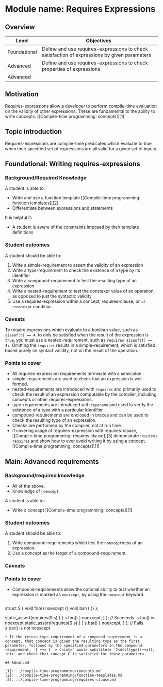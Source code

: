 # Module name: Requires Expressions

## Overview

<table>
  <thead>
    <th>Level</th>
    <th>Objectives</th>
  </thead>
  <tr>
    <td>Foundational</td>
    <td>Define and use requires-expressions to check satisfaction of expressions by given parameters</td>
  </tr>
  <tr>
    <td>Advanced</td>
    <td>Define and use requires-expressions to check properties of expressions</td>
  </tr>
  <tr>
    <td>Advanced</td>
    <td></td>
  </tr>
</table>

## Motivation

Requires-expressions allow a developer to perform compile-time evaluation 
on the validity of other expressions. These are fundamental to the ability 
to write concepts. [[Compile-time programming: concepts]][1]

## Topic introduction

Requires-expressions are compile-time predicates which evaluate to true 
when their specified set of expressions are all valid for a given set of 
inputs.

## Foundational: Writing requires-expressions

### Background/Required Knowledge

A student is able to:

* Write and use a function template [[Compile-time programming: function templates]][2]
* Differentiate between expressions and statements

It is helpful if:

* A student is aware of the constraints imposed by their template definitions

### Student outcomes

A student should be able to:

1. Write a simple-requirement to assert the validity of an expression
2. Write a type-requirement to check the existence of a type by its identifier
3. Write a compound-requirement to test the resulting type of an expression
4. Write a nested-requirement to test the constexpr value of an operation, as opposed to just the syntactic validity
5. Use a requires-expression within a concept, requires-clause, or `if constexpr` condition

### Caveats

To require expressions which evaluate to a boolean value, such as 
`sizeof(t) == 4`, to only be satisfied when the result of the expression is 
`true`, you must use a nested-requirement, such as 
`requires sizeof(t) == 4;`. Omitting the `requires` results in a 
simple-requirement, which is satisfied based purely on syntact validity, 
not on the result of the operation.

### Points to cover

* All requires-expression requirements terminate with a semicolon.
* simple-requirements are used to check that an expression is well-formed.
* nested-requirements are introduced with `requires` and primarily used to check the result of an expression computable by the compiler, including concepts or other requires-expressions.
* type-requirements are introduced with `typename` and used to verify the existence of a type with a particular identifier.
* compound-requirements are enclosed in braces and can be used to check the resulting type of an expression.
* Checks are performed by the compiler, not at run time.
* If covering usage of requires-expression with requires-clause, [[Compile-time programming: requires clause]][3] demonstrate `requires requires` and show how to ever avoid writing it by using a concept. [[Compile-time programming: concepts]][1]

## Main: Advanced requirements

### Background/required knowledge

* All of the above.
* Knowledge of `noexcept`

A student is able to:

* Write a concept [[Compile-time programming: concepts]][1]

### Student outcomes

A student should be able to:

1. Write compound-requirements which test the `noexcept`ness of an expression.
2. Use a concept as the target of a compound-requirement.

### Caveats

### Points to cover

* Compound-requirements allow the optional ability to test whether an expression is marked as `noexcept`, by using the `noexcept` keyword.
  ```
struct S
{
	void foo() noexcept {}
	void bar() {}
};

static_assert(requires(S s) { { s.foo() } noexcept; } ); // Succeeds. s.foo() is noexcept
static_assert(requires(S s) { { s.bar() } noexcept; } ); // Fails. s.bar() is not noexcept
  ```
* If the return-type-requirement of a compound-requirement is a concept, that concept is given the resulting type as the first parameter, followed by the specified parameters in the compound-requirement. `{ ++x } -> C<int>` would substitute `C<decltype((++x)), int>` and check that concept C is satisfied for those parameters.

## Advanced

[1]: ../compile-time-programming/concepts.md
[2]: ../compile-time-programming/function-templates.md
[3]: ../compile-time-programming/requires-clause.md
